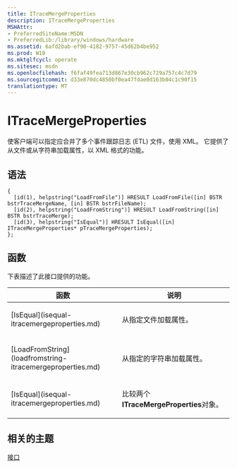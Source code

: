 ```yaml
---
title: ITraceMergeProperties
description: ITraceMergeProperties
MSHAttr:
- PreferredSiteName:MSDN
- PreferredLib:/library/windows/hardware
ms.assetid: 6afd2bab-ef90-4182-9757-45d62b4be952
ms.prod: W10
ms.mktglfcycl: operate
ms.sitesec: msdn
ms.openlocfilehash: f6faf49fea713d867e30cb962c729a757c4c7d79
ms.sourcegitcommit: d33e870dc4850bf0ea47fdae0d163b04c1c90f15
translationtype: MT
---
```

# <a name="itracemergeproperties"></a>ITraceMergeProperties


使客户端可以指定应合并了多个事件跟踪日志 (ETL) 文件，使用 XML。 它提供了从文件或从字符串加载属性，以 XML 格式的功能。

## <a name="syntax"></a>语法


``` syntax
{
  [id(1), helpstring("LoadFromFile")] HRESULT LoadFromFile([in] BSTR bstrTraceMergeName, [in] BSTR bstrFileName);
  [id(2), helpstring("LoadFromString")] HRESULT LoadFromString([in] BSTR bstrTraceMerge);
  [id(3), helpstring("IsEqual")] HRESULT IsEqual([in] ITraceMergeProperties* pTraceMergeProperties);
};
```

## <a name="functions"></a>函数


下表描述了此接口提供的功能。

<table>
<colgroup>
<col width="50%" />
<col width="50%" />
</colgroup>
<thead>
<tr class="header">
<th>函数</th>
<th>说明</th>
</tr>
</thead>
<tbody>
<tr class="odd">
<td><p>[IsEqual](isequal-itracemergeproperties.md)</p></td>
<td><p>从指定文件加载属性。</p></td>
</tr>
<tr class="even">
<td><p>[LoadFromString](loadfromstring-itracemergeproperties.md)</p></td>
<td><p>从指定的字符串加载属性。</p></td>
</tr>
<tr class="odd">
<td><p>[IsEqual](isequal-itracemergeproperties.md)</p></td>
<td><p>比较两个<strong>ITraceMergeProperties</strong>对象。</p></td>
</tr>
</tbody>
</table>

 

## <a name="related-topics"></a>相关的主题


[接口](interfaces-wprcontrol.md)

 

 







